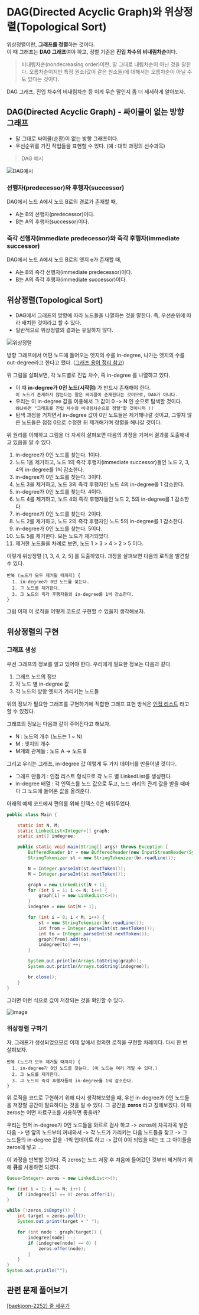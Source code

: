 # DAG(Directed Acyclic Graph)와 위상정렬(Topological Sort)

위상정렬이란, **그래프를 정렬**하는 것이다.  
이 때 그래프는 **DAG 그래프**여야 하고, 정렬 기준은 **진입 차수의 비내림차순**이다.

> 비내림차순(nondecreasing order)이란, 말 그대로 내림차순이 아닌 것을 말한다.
> 오름차순이지만 특정 원소(값이 같은 원소들)에 대해서는 오름차순이 아닐 수도 있다는 것이다.

DAG 그래프, 진입 차수의 비내림차순 등 이게 무슨 말인지 좀 더 세세하게 알아보자.

## DAG(Directed Acyclic Graph) - 싸이클이 없는 방향 그래프

- 말 그대로 싸이클(순환)이 없는 방향 그래프이다. 
- 우선순위를 가진 작업들을 표현할 수 있다. (예 : 대학 과정의 선수과목)

> DAG 예시

![DAG예시](https://user-images.githubusercontent.com/22045163/90796313-19e8e580-e34a-11ea-99cb-9f3c4a8cbc55.jpg)


### 선행자(predecessor)와 후행자(successor)

DAG에서 노드 A에서 노드 B로의 경로가 존재할 때, 
- A는 B의 선행자(predecessor)이다.
- B는 A의 후행자(successor)이다.

### 즉각 선행자(immediate predecessor)와 즉각 후행자(immediate successor)

DAG에서 노드 A에서 노드 B로의 엣지 e가 존재할 때, 
- A는 B의 즉각 선행자(immediate predecessor)이다.
- B는 A의 즉각 후행자(immediate successor)이다.

## 위상정렬(Topological Sort)

- DAG에서 그래프의 방향에 따라 노드들을 나열하는 것을 말한다. 즉, 우선순위에 따라 배치한 것이라고 할 수 있다.
- 일반적으로 위상정렬의 결과는 유일하지 않다.

![위상정렬](https://user-images.githubusercontent.com/22045163/90590514-b496d680-e21b-11ea-9f23-29f3e571be24.jpg)

방향 그래프에서 어떤 노드에 들어오는 엣지의 수를 in-degree, 나가는 엣지의 수를 out-degree라고 한다고 했다. ([그래프 용어 정리 참고](https://github.com/Seogeurim/Algorithm-practice/blob/master/notes/Graph/Graph.md#%EA%B7%B8%EB%9E%98%ED%94%84-%EC%9A%A9%EC%96%B4))

위 그림을 살펴보면, 각 노드별로 진입 차수, 즉 in-degree 를 나열하고 있다. 
- 이 때 **in-degree가 0인 노드(시작점)** 가 반드시 존재해야 한다.  
  `이 노드가 존재하지 않는다는 말은 싸이클이 존재한다는 것이므로, DAG가 아니다.`
- 우리는 이 in-degree 값을 이용해서 그 값이 0 -> N 인 순으로 탐색할 것이다.  
  `왜냐하면 "그래프를 진입 차수의 비내림차순으로 정렬"할 것이니까 !!`
- 탐색 과정을 거치면서 in-degree 값이 0인 노드들은 제거해나갈 것이고, 그렇지 않은 노드들은 점점 0으로 수정한 뒤 제거해가며 정렬을 해나갈 것이다.

위 원리를 이해하고 그림을 더 자세히 살펴보면 다음의 과정을 거쳐서 결과를 도출해내고 있음을 알 수 있다.

1. in-degree가 0인 노드를 찾는다. 1이다.
2. 노드 1을 제거하고, 노드 1의 즉각 후행자(immediate successor)들인 노드 2, 3, 4의 in-degree를 1씩 감소한다.
3. in-degree가 0인 노드를 찾는다. 3이다.
4. 노드 3을 제거하고, 노드 3의 즉각 후행자인 노드 4의 in-degree를 1 감소한다.
5. in-degree가 0인 노드를 찾는다. 4이다.
6. 노드 4를 제거하고, 노드 4의 즉각 후행자들인 노드 2, 5의 in-degree를 1 감소한다.
7. in-degree가 0인 노드를 찾는다. 2이다.
8. 노드 2를 제거하고, 노드 2의 즉각 후행자인 노드 5의 in-degree를 1 감소한다.
9. in-degree가 0인 노드를 찾는다. 5이다.
10. 노드 5를 제거한다. 모든 노드가 제거되었다.
11. 제거한 노드들을 차례로 보면, 노드 1 > 3 > 4 > 2 > 5 이다.

이렇게 위상정렬 [1, 3, 4, 2, 5] 를 도출하였다. 과정을 살펴보면 다음의 로직을 발견할 수 있다.

```
반복 (노드가 모두 제거될 때까지) {
  1. in-degree가 0인 노드를 찾는다.
  2. 그 노드를 제거한다.
  3. 그 노드의 즉각 후행자들의 in-degree를 1씩 감소한다.
}
```

그럼 이제 이 로직을 어떻게 코드로 구현할 수 있을지 생각해보자.

## 위상정렬의 구현

### 그래프 생성

우선 그래프의 정보를 알고 있어야 한다. 우리에게 필요한 정보는 다음과 같다.

1. 그래프 노드의 정보
2. 각 노드 별 in-degree 값
3. 각 노드의 방향 엣지가 가리키는 노드들

위의 정보가 필요한 그래프를 구현하기에 적합한 그래프 표현 방식은 [인접 리스트](https://github.com/Seogeurim/Algorithm-practice/blob/master/notes/Graph/Graph.md#%EC%9D%B8%EC%A0%91-%EB%A6%AC%EC%8A%A4%ED%8A%B8-adjacent-list) 라고 할 수 있겠다. 

그래프의 정보는 다음과 같이 주어진다고 해보자.

- N : 노드의 개수 (노드는 1 ~ N)
- M : 엣지의 개수
- M개의 관계들 : 노드 A -> 노드 B

그리고 우리는 그래프, in-degree 값 이렇게 두 가지 데이터를 만들어낼 것이다.

- 그래프 만들기 : 인접 리스트 형식으로 각 노드 별 LinkedList를 생성한다.
- in-degree 배열 : 각 인덱스를 노드 값으로 두고, 노드 끼리의 관계 값을 받을 때마다 그 노드에 들어온 값을 올려준다.

아래의 예제 코드에서 편의를 위해 인덱스 0은 비워두었다.

```java
public class Main {

    static int N, M;
    static LinkedList<Integer>[] graph;
    static int[] indegree;

    public static void main(String[] args) throws Exception {
        BufferedReader br = new BufferedReader(new InputStreamReader(System.in));
        StringTokenizer st = new StringTokenizer(br.readLine());

        N = Integer.parseInt(st.nextToken());
        M = Integer.parseInt(st.nextToken());

        graph = new LinkedList[N + 1];
        for (int i = 1; i <= N; i++) {
            graph[i] = new LinkedList<>();
        }
        indegree = new int[N + 1];

        for (int i = 0; i < M; i++) {
            st = new StringTokenizer(br.readLine());
            int from = Integer.parseInt(st.nextToken());
            int to = Integer.parseInt(st.nextToken());
            graph[from].add(to);
            indegree[to] ++;
        }

        System.out.println(Arrays.toString(graph));
        System.out.println(Arrays.toString(indegree));

        br.close();
    }
}

```

그러면 이런 식으로 값이 저장되는 것을 확인할 수 있다.

![image](https://user-images.githubusercontent.com/22045163/90595659-4ad0f980-e228-11ea-9df1-7ce1cd393caf.png)

### 위상정렬 구하기

자, 그래프가 생성되었으므로 이제 앞에서 정의한 로직을 구현할 차례이다. 다시 한 번 살펴보자.

```
반복 (노드가 모두 제거될 때까지) {
  1. in-degree가 0인 노드를 찾는다. (이 노드는 여러 개일 수 있다.)
  2. 그 노드를 제거한다.
  3. 그 노드의 즉각 후행자들의 in-degree를 1씩 감소한다.
}
```

위 로직을 코드로 구현하기 위해 다시 생각해보았을 때, 우선 in-degree가 0인 노드들을 저장할 공간이 필요하다는 것을 알 수 있다. 그 공간을 **zeros** 라고 칭해보겠다. 이 때 zeros는 어떤 자료구조를 사용하면 좋을까?

우리는 먼저 in-degree가 0인 노드들을 와르르 검사 하고 -> zeros에 차곡차곡 쌓은 다음 -> 맨 앞의 노드부터 꺼내와서 -> 각 노드가 가리키는 다음 노드들을 찾고 -> 그 노드들의 in-degree 값을 -1씩 업데이트 하고 -> 값이 0이 되었을 때는 또 그 아이들을 zeros에 넣고 ....

이 과정을 반복할 것이다. 즉 zeros는 노드 저장 후 처음에 들어갔던 것부터 제거하기 위해 **큐**를 사용하면 되겠다.

```java
Queue<Integer> zeros = new LinkedList<>();

for (int i = 1; i <= N; i++) {
    if (indegree[i] == 0) zeros.offer(i);
}

while (!zeros.isEmpty()) {
    int target = zeros.poll();
    System.out.print(target + " ");

    for (int node : graph[target]) {
        indegree[node] --;
        if (indegree[node] == 0) {
            zeros.offer(node);
        }
    }
}
System.out.println("");
```

## 관련 문제 풀어보기

[[baekjoon-2252] 줄 세우기](https://github.com/Seogeurim/Algorithm-practice/blob/master/src/Graph/P2252)

